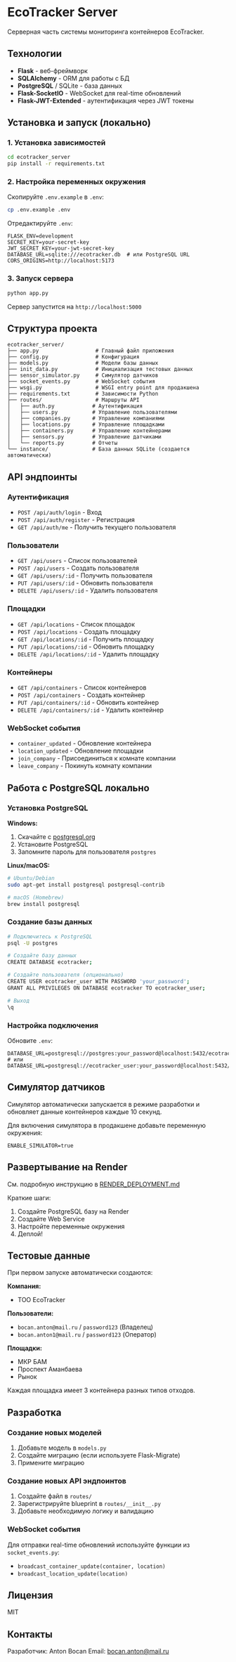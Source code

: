 # EcoTracker Server

Серверная часть системы мониторинга контейнеров EcoTracker.

## Технологии

- **Flask** - веб-фреймворк
- **SQLAlchemy** - ORM для работы с БД
- **PostgreSQL** / SQLite - база данных
- **Flask-SocketIO** - WebSocket для real-time обновлений
- **Flask-JWT-Extended** - аутентификация через JWT токены

## Установка и запуск (локально)

### 1. Установка зависимостей

```bash
cd ecotracker_server
pip install -r requirements.txt
```

### 2. Настройка переменных окружения

Скопируйте `.env.example` в `.env`:
```bash
cp .env.example .env
```

Отредактируйте `.env`:
```env
FLASK_ENV=development
SECRET_KEY=your-secret-key
JWT_SECRET_KEY=your-jwt-secret-key
DATABASE_URL=sqlite:///ecotracker.db  # или PostgreSQL URL
CORS_ORIGINS=http://localhost:5173
```

### 3. Запуск сервера

```bash
python app.py
```

Сервер запустится на `http://localhost:5000`

## Структура проекта

```
ecotracker_server/
├── app.py                  # Главный файл приложения
├── config.py               # Конфигурация
├── models.py               # Модели базы данных
├── init_data.py            # Инициализация тестовых данных
├── sensor_simulator.py     # Симулятор датчиков
├── socket_events.py        # WebSocket события
├── wsgi.py                 # WSGI entry point для продакшена
├── requirements.txt        # Зависимости Python
├── routes/                 # Маршруты API
│   ├── auth.py            # Аутентификация
│   ├── users.py           # Управление пользователями
│   ├── companies.py       # Управление компаниями
│   ├── locations.py       # Управление площадками
│   ├── containers.py      # Управление контейнерами
│   ├── sensors.py         # Управление датчиками
│   └── reports.py         # Отчеты
└── instance/              # База данных SQLite (создается автоматически)
```

## API эндпоинты

### Аутентификация
- `POST /api/auth/login` - Вход
- `POST /api/auth/register` - Регистрация
- `GET /api/auth/me` - Получить текущего пользователя

### Пользователи
- `GET /api/users` - Список пользователей
- `POST /api/users` - Создать пользователя
- `GET /api/users/:id` - Получить пользователя
- `PUT /api/users/:id` - Обновить пользователя
- `DELETE /api/users/:id` - Удалить пользователя

### Площадки
- `GET /api/locations` - Список площадок
- `POST /api/locations` - Создать площадку
- `GET /api/locations/:id` - Получить площадку
- `PUT /api/locations/:id` - Обновить площадку
- `DELETE /api/locations/:id` - Удалить площадку

### Контейнеры
- `GET /api/containers` - Список контейнеров
- `POST /api/containers` - Создать контейнер
- `PUT /api/containers/:id` - Обновить контейнер
- `DELETE /api/containers/:id` - Удалить контейнер

### WebSocket события
- `container_updated` - Обновление контейнера
- `location_updated` - Обновление площадки
- `join_company` - Присоединиться к комнате компании
- `leave_company` - Покинуть комнату компании

## Работа с PostgreSQL локально

### Установка PostgreSQL

**Windows:**
1. Скачайте с [postgresql.org](https://www.postgresql.org/download/windows/)
2. Установите PostgreSQL
3. Запомните пароль для пользователя `postgres`

**Linux/macOS:**
```bash
# Ubuntu/Debian
sudo apt-get install postgresql postgresql-contrib

# macOS (Homebrew)
brew install postgresql
```

### Создание базы данных

```bash
# Подключитесь к PostgreSQL
psql -U postgres

# Создайте базу данных
CREATE DATABASE ecotracker;

# Создайте пользователя (опционально)
CREATE USER ecotracker_user WITH PASSWORD 'your_password';
GRANT ALL PRIVILEGES ON DATABASE ecotracker TO ecotracker_user;

# Выход
\q
```

### Настройка подключения

Обновите `.env`:
```env
DATABASE_URL=postgresql://postgres:your_password@localhost:5432/ecotracker
# или
DATABASE_URL=postgresql://ecotracker_user:your_password@localhost:5432/ecotracker
```

## Симулятор датчиков

Симулятор автоматически запускается в режиме разработки и обновляет данные контейнеров каждые 10 секунд.

Для включения симулятора в продакшене добавьте переменную окружения:
```env
ENABLE_SIMULATOR=true
```

## Развертывание на Render

См. подробную инструкцию в [RENDER_DEPLOYMENT.md](RENDER_DEPLOYMENT.md)

Краткие шаги:
1. Создайте PostgreSQL базу на Render
2. Создайте Web Service
3. Настройте переменные окружения
4. Деплой!

## Тестовые данные

При первом запуске автоматически создаются:

**Компания:**
- ТОО EcoTracker

**Пользователи:**
- `bocan.anton@mail.ru` / `password123` (Владелец)
- `bocan.anton1@mail.ru` / `password123` (Оператор)

**Площадки:**
- МКР БАМ
- Проспект Аманбаева
- Рынок

Каждая площадка имеет 3 контейнера разных типов отходов.

## Разработка

### Создание новых моделей

1. Добавьте модель в `models.py`
2. Создайте миграцию (если используете Flask-Migrate)
3. Примените миграцию

### Создание новых API эндпоинтов

1. Создайте файл в `routes/`
2. Зарегистрируйте blueprint в `routes/__init__.py`
3. Добавьте необходимую логику и валидацию

### WebSocket события

Для отправки real-time обновлений используйте функции из `socket_events.py`:
- `broadcast_container_update(container, location)`
- `broadcast_location_update(location)`

## Лицензия

MIT

## Контакты

Разработчик: Anton Bocan
Email: bocan.anton@mail.ru

